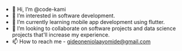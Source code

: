 - 👋 Hi, I’m @code-kami
- 👀 I’m interested in software development.
- 🌱 I’m currently learning mobile app development using flutter.
- 💞️ I’m looking to collaborate on software projects and data science projects that'll increase my experience.
- 📫 How to reach me - gideoneniolaayomide@gmail.com

<!---
code-kami/code-kami is a ✨ special ✨ repository because its `README.md` (this file) appears on your GitHub profile.
You can click the Preview link to take a look at your changes.
--->
